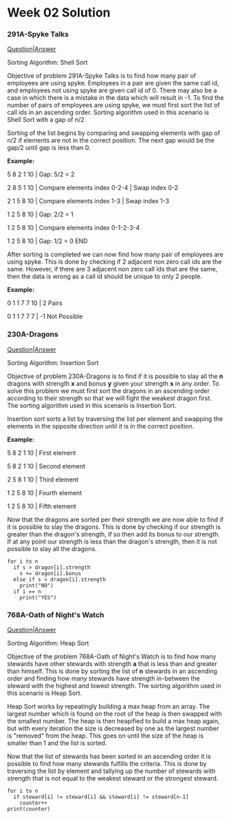 # Week 02 Solution

### 291A-Spyke Talks

[Question](http://codeforces.com/problemset/problem/291/A)|[Answer](http://codeforces.com/contest/291/submission/42601780)

Sorting Algorithm: Shell Sort

Objective of problem 291A-Spyke Talks is to find how many pair of employees are using spyke. Employees in a pair are given the same call 
id, and employees not using spyke are given call id of 0. There may also be a case in which there is a mistake in the data which will
result in -1. To find the number of pairs of employees are using spyke, we must first sort the list of call ids in an ascending order.
Sorting algorithm used in this scenario is Shell Sort with a gap of n/2. 

Sorting of the list begins by comparing and swapping elements with gap of n/2 if elements are not in the correct position. The next gap
would be the gap/2 until gap is less than 0. 

**Example:**

5 8 2 1 10 | Gap: 5/2 = 2

2 8 5 1 10 | Compare elements index 0-2-4 | Swap index 0-2

2 1 5 8 10 | Compare elements index 1-3 | Swap index 1-3

1 2 5 8 10 | Gap: 2/2 = 1

1 2 5 8 10 | Compare elements index 0-1-2-3-4 

1 2 5 8 10 | Gap: 1/2 = 0 END

After sorting is completed we can now find how many pair of employees are using spyke. This is done by checking if 2 adjacent non zero
call ids are the same. However, if there are 3 adjacent non zero call ids that are the same, then the data is wrong as a call id should
be unique to only 2 people. 

**Example:**

0 1 1 7 7 10 | 2 Pairs

0 1 1 7 7 7  | -1 Not Possible

### 230A-Dragons

[Question](http://codeforces.com/problemset/problem/230/A)|[Answer](http://codeforces.com/contest/230/submission/42700338)

Sorting Algorithm: Insertion Sort

Objective of problem 230A-Dragons is to find if it is possible to slay all the **n** dragons with strength **x** and bonus **y** given 
your strength **s** in any order. To solve this problem we must first sort the dragons in an ascending order according to their strength 
so that we will fight the weakest dragon first. The sorting algorithm used in this scenario is Insertion Sort. 

Insertion sort sorts a list by traversing the list per element and swapping the elements in the opposite direction until it is in the 
correct position. 

**Example:**

5 8 2 1 10 | First element

5 8 2 1 10 | Second element

2 5 8 1 10 | Third element

1 2 5 8 10 | Fourth element

1 2 5 8 10 | Fifth element

Now that the dragons are sorted per their strength we are now able to find if it is possible to slay the dragons. This is done by
checking if our strength is greater than the dragon's strength, if so then add its bonus to our strength. If at any point our strength
is less than the dragon's strength, then it is not possible to slay all the dragons. 

```
for i to n
  if s > dragon[i].strength
    s += dragon[i].bonus
  else if s < dragon[i].strength
    print("NO")
  if i == n
    print("YES")
```

### 768A-Oath of Night's Watch

[Question](http://codeforces.com/problemset/problem/768/A)|[Answer](http://codeforces.com/contest/768/submission/42602686)

Sorting Algorithm: Heap Sort

Objective of the problem 768A-Oath of Night's Watch is to find how many stewards have other stewards with strength **a** that is less 
than and greater than himself. This is done by sorting the list of **n** stewards in an ascending order and finding how many stewards 
have strength in-between the steward with the highest and lowest strength. The sorting algorithm used in this scenario is Heap Sort. 

Heap Sort works by repeatingly building a max heap from an array. The largest number which is found on the root of the heap is then 
swapped with the smallest number. The heap is then heapified to build a max heap again, but with every iteration the size is decreased
by one as the largest number is "removed" from the heap. This goes on until the size of the heap is smaller than 1 and the list is 
sorted.
 
Now that the list of stewards has been sorted in an ascending order it is possible to find how many stewards fulfills the criteria.
This is done by traversing the list by element and tallying up the number of stewards with strength that is not equal to the weakest
steward or the strongest steward.

```
for i to n
  if steward[i] != steward[i] && steward[i] != steward[n-1]
    counter++
print(counter)
```
